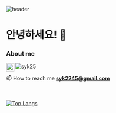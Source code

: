 ![header](https://capsule-render.vercel.app/api?type=wave&color=auto&height=300&section=header&text=Welcome%20My%20github%20&fontSize=80)

<!-- 프로필 소개 -->
# 안녕하세요! 👋

### About me


<a href="https://linkedin.com/in/seyoun-kim-60374726b" target="_blank">
  <img align="left" alt="Seyoun's LinkedIN" width="22px" src="https://cdn.simpleicons.org/linkedin" />
</a>

<a align="left"> <img src="https://komarev.com/ghpvc/?username=syk25&label=Profile%20views&color=0e75b6&style=flat" alt="syk25" /> </a>

<span>📫 How to reach me **syk2245@gmail.com**</span>

<br />

[![Top Langs](https://github-readme-stats.vercel.app/api/top-langs/?username=osw6858&layout=compact)](https://github.com/osw6858/github-readme-stats)<br>






